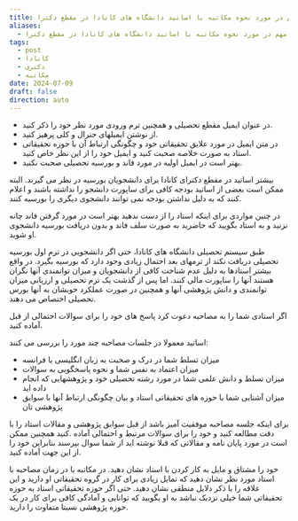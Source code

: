 ```yaml
---
title: نكات مهم در مورد نحوه مکاتبه با اساتید دانشگاه های کانادا در مقطع دکترا
aliases:
  - نكات مهم در مورد نحوه مکاتبه با اساتید دانشگاه های کانادا در مقطع دکترا
tags:
  - post
  - کانادا
  - دکتری
  - مکاتبه
date: 2024-07-09
draft: false
direction: auto
---
```


- در عنوان ایمیل مقطع تحصیلی و همچنین ترم ورودی مورد نظر خود را ذکر کنید.
- از نوشتن ایمیلهای جنرال و کلی پرهیز کنید.
- در متن ایمیل در مورد علایق تحقیقاتی خود و چگونگی ارتباط آن با حوزه تحقیقاتی استاد به صورت خلاصه صحبت کنید و ایمیل خود را از این نظر خاص کنید.
- بهتر است در ایمیل اولیه در مورد فاند و بورسیه تحصیلی صحبت نکنید.

بیشتر اساتید در مقطع دکترای کانادا برای دانشجویان بورسیه در نظر می گیرند. البته ممکن است بعضی از اساتید بودجه کافی برای ساپورت دانشجو را نداشته باشند و اعلام کنند که به دلیل نداشتن بودجه نمی توانند دانشجوی دیگری را بورسیه کنند.

در چنین مواردی برای اینکه استاد را از دست ندهید بهتر است در مورد گرفتن فاند چانه نزنید و به استاد بگویید که حاضرید به صورت سلف فاند و بدون دریافت بورسیه دانشجوی او شوید.

طبق سیستم تحصیلی دانشگاه های کانادا، حتی اگر دانشجویی در ترم اول بورسیه تحصیلی دریافت نکند از ترمهای بعد احتمال زیادی وجود دارد که بورسیه بگیرد. در واقع بیشتر استادها به دلیل عدم شناخت کافی از دانشجویان و میزان توانمندی آنها نگران هستند آنها را ساپورت مالی کنند. اما پس از گذشت یک ترم تحصیلی و ارزیابی میزان توانمندی و دانش پژوهشی آنها و همچنین در صورت عملکرد خوبشان به آنها بورس تحصیلی اختصاص می دهند.

اگر استادی شما را به مصاحبه دعوت کرد پاسخ های خود را برای سوالات احتمالی از قبل آماده کنید.

اساتید معمولا در جلسات مصاحبه چند مورد را بررسی می کنند:

- میزان تسلط شما در درک و صحبت به زبان انگلیسی یا فرانسه
- میزان اعتماد به نفس شما و نحوه پاسخگویی به سوالات
- میزان تسلط و دانش علمی شما در مورد رشته تحصیلی خود و پژوهشهایی که انجام داده اید
- میزان آشنایی شما با حوزه های تحقیقاتی استاد و بیان چگونگی ارتباط آنها با سوابق پژوهشی تان

برای اینکه جلسه مصاحبه موفقیت آمیز باشد از قبل سوابق پژوهشی و مقالات استاد را با دقت مطالعه کنید و خود را برای سوالات مرتبط و احتمالی آماده .کنید همچنین ممکن است در مورد پایان نامه و مقالاتی که قبلا نوشته اید از شما سوال بپرسند بنابراین خود را از این جهت آماده کنید.

خود را مشتاق و مایل به کار کردن با استاد نشان دهید. در مکاتبه یا در زمان مصاحبه با استاد مورد نظر نشان دهید که تمایل زیادی برای کار در گروه تحقیقاتی او دارید و این علاقه را با ذکر دلایل منطقی نشان دهید. حتی اگر حوزه تحقیقاتی استاد به حوزه تحقیقاتی شما خیلی نزدیک نباشد به او بگویید که توانایی و آمادگی کافی برای کار در یک حوزه پژوهشی نسبتا متفاوت را دارید.
